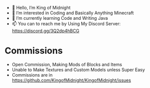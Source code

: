 - 👋 Hello, I’m King of Midnight
- 👀 I’m interested in Coding and Basically Anything Minecraft
- 🌱 I’m currently learning Code and Writing Java
- 📫 You can to reach me by Using My Discord Server: https://discord.gg/3Q2dp4hBCG

# Commissions
- Open Commission, Making Mods of Blocks and Items
- Unable to Make Textures and Custom Models unless Super Easy
- Commissions are in https://github.com/KingofMidnight/KingofMidnight/issues
